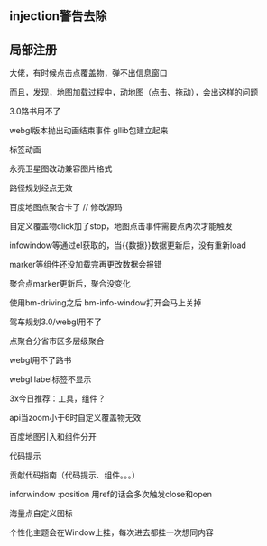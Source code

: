 <!--
 * @Description:   
 * @Author: YangJianFei
 * @Date: 2023-03-14 11:14:25
 * @LastEditTime: 2023-11-17 13:59:29
 * @LastEditors: YangJianFei
 * @FilePath: \m-baidu-map\todo.md
-->
## injection警告去除
## 局部注册

大佬，有时候点击点覆盖物，弹不出信息窗口

而且，发现，地图加载过程中，动地图（点击、拖动），会出这样的问题

3.0路书用不了

webgl版本抛出动画结束事件
gllib包建立起来

标签动画

永亮卫星图改动兼容图片格式

路径规划经点无效

百度地图点聚合卡了 // 修改源码

自定义覆盖物click加了stop，地图点击事件需要点两次才能触发

infowindow等通过el获取的，当{{数据}}数据更新后，没有重新load

marker等组件还没加载完再更改数据会报错

聚合点marker更新后，聚合没变化

使用bm-driving之后 bm-info-window打开会马上关掉

驾车规划3.0/webgl用不了

点聚合分省市区多层级聚合

webgl用不了路书

webgl label标签不显示

3x今日推荐：工具，组件？

api当zoom小于6时自定义覆盖物无效

百度地图引入和组件分开

代码提示

贡献代码指南（代码提示、组件。。。）

inforwindow :position 用ref的话会多次触发close和open

海量点自定义图标

个性化主题会在Window上挂，每次进去都挂一次想同内容